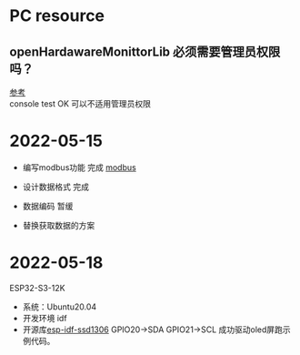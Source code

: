 # PC resource

## openHardawareMonittorLib 必须需要管理员权限吗？ 

[参考](https://performancepsu.com/open-hardware-monitor-source-code-dll-with-c/)  
console test  OK 可以不适用管理员权限  



# 2022-05-15

* 编写modbus功能  完成
[modbus](https://zhuanlan.zhihu.com/p/145546574)

* 设计数据格式 完成

* 数据编码 暂缓

* 替换获取数据的方案 



# 2022-05-18
ESP32-S3-12K 
* 系统：Ubuntu20.04
* 开发环境 idf
* 开源库[esp-idf-ssd1306](https://github.com/nopnop2002/esp-idf-ssd1306) 
GPIO20->SDA
GPIO21->SCL
成功驱动oled屏跑示例代码。